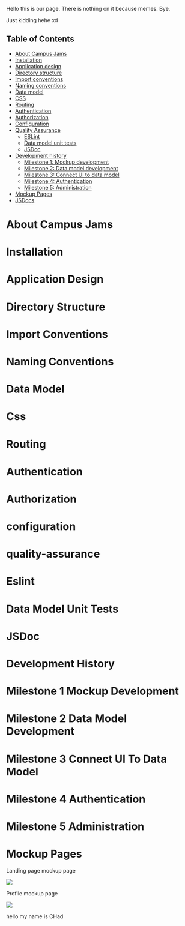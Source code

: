 Hello this is our page. There is nothing on it because memes. Bye.

Just kidding hehe xd

## Table of Contents
- [About Campus Jams](#about-campus-jams)  
- [Installation](#installation)
- [Application design](#application-design)
- [Directory structure](#directory-structure)
- [Import conventions](#import-conventions)
- [Naming conventions](#naming-conventions)
- [Data model](#data-model)
- [CSS](#css)
- [Routing](#routing)
- [Authentication](#authentication)
- [Authorization](#authorization)
- [Configuration](#configuration)
- [Quality Assurance](#quality-assurance)
  - [ESLint](#eslint)
  - [Data model unit tests](#data-model-unit-tests)
  - [JSDoc](#JSDoc)
- [Development history](#development-history)
  - [Milestone 1: Mockup development](#milestone-1-mockup-development)
  - [Milestone 2: Data model development](#milestone-2-data-model-development)
  - [Milestone 3: Connect UI to data model](#milestone-3-connect-ui-to-data-model)
  - [Milestone 4: Authentication](#milestone-4-authentication)
  - [Milestone 5: Administration](#milestone-5-administration)
- [Mockup Pages](#mockup-pages)
- [JSDocs](/jsdocs)




# About Campus Jams

# Installation

# Application Design 

# Directory Structure

# Import Conventions

# Naming Conventions

# Data Model

# Css 

# Routing 

# Authentication 

# Authorization 

# configuration 

# quality-assurance 

# Eslint 

# Data Model Unit Tests

# JSDoc

# Development History

# Milestone 1 Mockup Development

# Milestone 2 Data Model Development

# Milestone 3 Connect UI To Data Model

# Milestone 4 Authentication

# Milestone 5 Administration

# Mockup Pages

Landing page mockup page

<img src="images/CampusBeatsLandingPage.png">

Profile mockup page

<img src="images/CampusBeatsProfilePage.png">


hello my name is CHad


